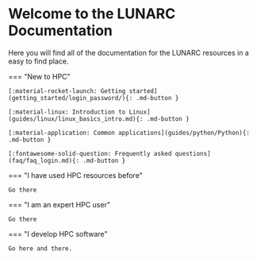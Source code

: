 # Welcome to the LUNARC Documentation

Here you will find all of the documentation for the LUNARC resources in a easy to find place.

=== "New to HPC"

    [:material-rocket-launch: Getting started](getting_started/login_password/){: .md-button }

    [:material-linux: Introduction to Linux](guides/linux/linux_basics_intro.md){: .md-button }

    [:material-application: Common applications](guides/python/Python){: .md-button }

    [:fontawesome-solid-question: Frequently asked questions](faq/faq_login.md){: .md-button }

=== "I have used HPC resources before"

    Go there

=== "I am an expert HPC user"

    Go there

=== "I develop HPC software"

    Go here and there.